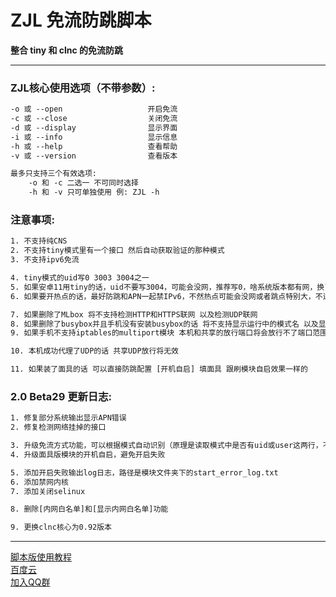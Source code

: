 # ZJL 免流防跳脚本
**整合 tiny 和 clnc 的免流防跳**

****
### ZJL核心使用选项（不带参数）:

```txt
-o 或 --open                   开启免流
-c 或 --close                  关闭免流
-d 或 --display                显示界面
-i 或 --info                   显示信息
-h 或 --help                   查看帮助
-v 或 --version                查看版本

最多只支持三个有效选项:
	-o 和 -c 二选一 不可同时选择
	-h 和 -v 只可单独使用 例: ZJL -h
```

### 注意事项:
```txt
1. 不支持纯CNS
2. 不支持tiny模式里有一个接口 然后自动获取验证的那种模式
3. 不支持ipv6免流

4. tiny模式的uid写0 3003 3004之一
5. 如果安卓11用tiny的话，uid不要写3004，可能会没网，推荐写0，啥系统版本都有网，换了还是没网就换clnc模式
6. 如果要开热点的话，最好防跳和APN一起禁IPv6，不然热点可能会没网或者跳点特别大，不过APN禁IPV6可能会导致高清语音功能出问题

7. 如果删除了MLbox 将不支持检测HTTP和HTTPS联网 以及检测UDP联网
8. 如果删除了busybox并且手机没有安装busybox的话 将不支持显示运行中的模式名 以及显示已用流量
9. 如果手机不支持iptables的multiport模块 本机和共享的放行端口将会放行不了端口范围

10. 本机成功代理了UDP的话 共享UDP放行将无效

11. 如果装了面具的话 可以直接防跳配置 [开机自启] 填面具 跟刷模块自启效果一样的
```

### 2.0 Beta29 更新日志:
```txt
1. 修复部分系统输出显示APN错误
2. 修复检测网络挂掉的接口

3. 升级免流方式功能，可以根据模式自动识别（原理是读取模式中是否有uid或user这两行，不要手贱删除tiny里的，或者在clnc模式里加）
4. 升级面具版模块的开机自启，避免开启失败

5. 添加开启失败输出log日志，路径是模块文件夹下的start_error_log.txt
6. 添加禁网内核
7. 添加关闭selinux

8. 删除[内网白名单]和[显示内网白名单]功能

9. 更换clnc核心为0.92版本
```

****

[脚本版使用教程](https://eternalpain.github.io/ "使用教程")   
[百度云](https://pan.baidu.com/s/1k-GrWbXCVlpLhC7y8IIUog "ZJL")   
[加入QQ群](https://qm.qq.com/cgi-bin/qm/qr?k=E3gr0d4kQnGioQ0CJBx5zS_KcB120aS_&jump_from=webapi "加入龍哥交流群")
